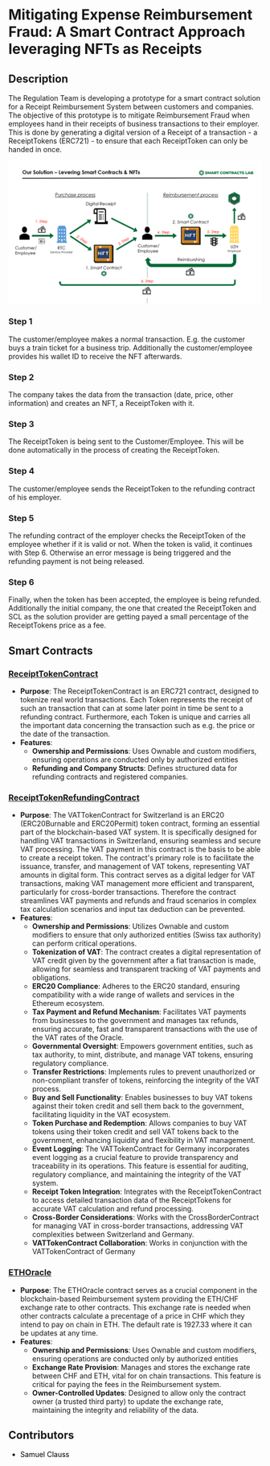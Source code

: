 # Mitigating Expense Reimbursement Fraud: A Smart Contract Approach leveraging NFTs as Receipts

## Description
The Regulation Team is developing a prototype for a smart contract solution for a Receipt Reimbursement System between customers and companies. The objective of this prototype is to mitigate Reimbursement Fraud when employees hand in their receipts of business transactions to their employer. This is done by generating a digital version of a Receipt of a transaction - a ReceiptTokens (ERC721) - to ensure that each ReceiptToken can only be handed in once.


<img src="Reimbursement Fraud/Graphics/Prototype.png" width="1050"/> 

### Step 1  
The customer/employee makes a normal transaction. E.g. the customer buys a train ticket for a business trip. Additionally the customer/employee provides his wallet ID to receive the NFT afterwards.

### Step 2   
The company takes the data from the transaction (date, price, other information) and creates an NFT, a ReceiptToken with it. 

### Step 3
The ReceiptToken is being sent to the Customer/Employee. This will be done automatically in the process of creating the ReceiptToken.

### Step 4
The customer/employee sends the ReceiptToken to the refunding contract of his employer. 

### Step 5 
The refunding contract of the employer checks the ReceiptToken of the employee whether if it is valid or not. When the token is valid, it continues with Step 6. Otherwise an error message is being triggered and the refunding payment is not being released.

### Step 6   
Finally, when the token has been accepted, the employee is being refunded. Additionally the initial company, the one that created the ReceiptToken and SCL as the solution provider are getting payed a small percentage of the ReceiptTokens price as a fee.

## Smart Contracts
### [ReceiptTokenContract](Reimbursement%20Fraud/ReceiptTokenContract.sol)
- **Purpose**:
    The ReceiptTokenContract is an ERC721 contract, designed to tokenize real world transactions. Each Token represents the receipt of such an transaction that can at some later point in time be sent to a refunding contract. Furthermore, each Token is unique and carries all the important data concerning the transaction such as e.g. the price or the date of the transaction.
- **Features**:
  - **Ownership and Permissions**: Uses Ownable and custom modifiers, ensuring operations are conducted only by authorized entities
  - **Refunding and Company Structs**: Defines structured data for refunding contracts and registered companies.



### [ReceiptTokenRefundingContract](Reimbursement%20Fraud/ReceiptTokenRefundingContract.sol)
- **Purpose**:
    The VATTokenContract for Switzerland is an ERC20 (ERC20Burnable and ERC20Permit) token contract, forming an essential part of the blockchain-based VAT system. It is specifically designed for handling VAT transactions in Switzerland, ensuring seamless and secure VAT processing. The VAT payment in this contract is the basis to be able to create a receipt token. The contract's primary role is to facilitate the issuance, transfer, and management of VAT tokens, representing VAT amounts in digital form. This contract serves as a digital ledger for VAT transactions, making VAT management more efficient and transparent, particularly for cross-border transactions. Therefore the contract streamlines VAT payments and refunds and fraud scenarios in complex tax calculation scenarios and input tax deduction can be prevented.
- **Features**:
  - **Ownership and Permissions**: Utilizes Ownable and custom modifiers to ensure that only authorized entities (Swiss tax authority) can perform critical operations.
  - **Tokenization of VAT**: The contract creates a digital representation of VAT credit given by the government after a fiat transaction is made, allowing for seamless and transparent tracking of VAT payments and obligations.
  - **ERC20 Compliance**: Adheres to the ERC20 standard, ensuring compatibility with a wide range of wallets and services in the Ethereum ecosystem.
  - **Tax Payment and Refund Mechanism**: Facilitates VAT payments from businesses to the government and manages tax refunds, ensuring accurate, fast and transparent transactions with the use of the VAT rates of the Oracle.
  - **Governmental Oversight**: Empowers government entities, such as tax authority, to mint, distribute, and manage VAT tokens, ensuring regulatory compliance.
  - **Transfer Restrictions**: Implements rules to prevent unauthorized or non-compliant transfer of tokens, reinforcing the integrity of the VAT process.
  - **Buy and Sell Functionality**: Enables businesses to buy VAT tokens against their token credit and sell them back to the government, facilitating liquidity in the VAT ecosystem.
  - **Token Purchase and Redemption**: Allows companies to buy VAT tokens using their token credit and sell VAT tokens back to the government, enhancing liquidity and flexibility in VAT management.
  - **Event Logging**: The VATTokenContract for Germany incorporates event logging as a crucial feature to provide transparency and traceability in its operations. This feature is essential for auditing, regulatory compliance, and maintaining the integrity of the VAT system.
  - **Receipt Token Integration**: Integrates with the ReceiptTokenContract to access detailed transaction data of the ReceiptTokens for accurate VAT calculation and refund processing.
  - **Cross-Border Considerations**: Works with the CrossBorderContract for managing VAT in cross-border transactions, addressing VAT complexities between Switzerland and Germany.
  - **VATTokenContract Collaboration**: Works in conjunction with the VATTokenContract of Germany

### [ETHOracle](Reimbursement%20Fraud/ETHOracle.sol)
- **Purpose**: The ETHOracle contract serves as a crucial component in the blockchain-based Reimbursement system providing the ETH/CHF exchange rate to other contracts. This exchange rate is needed when other contracts calculate a precentage of a price in CHF which they intend to pay on chain in ETH. The default rate is 1927.33 where it can be updates at any time. 
- **Features**:
  - **Ownership and Permissions**: Uses Ownable and custom modifiers, ensuring operations are conducted only by authorized entities
  - **Exchange Rate Provision**: Manages and stores the exchange rate between CHF and ETH, vital for on chain transactions. This feature is critical for paying the fees in the Reimbursement system.
  - **Owner-Controlled Updates**: Designed to allow only the contract owner (a trusted third party) to update the exchange rate, maintaining the integrity and reliability of the data.

## Contributors
- <a href="https://github.com/SamuelClauss" style="text-decoration: none; color: black;">Samuel Clauss</a>

